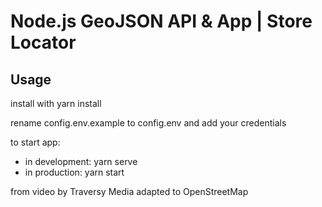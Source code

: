 # Node.js GeoJSON API & App | Store Locator

## Usage

install with yarn install

rename config.env.example to config.env and add your credentials

to start app:

- in development: yarn serve
- in production: yarn start

from video by Traversy Media adapted to OpenStreetMap
